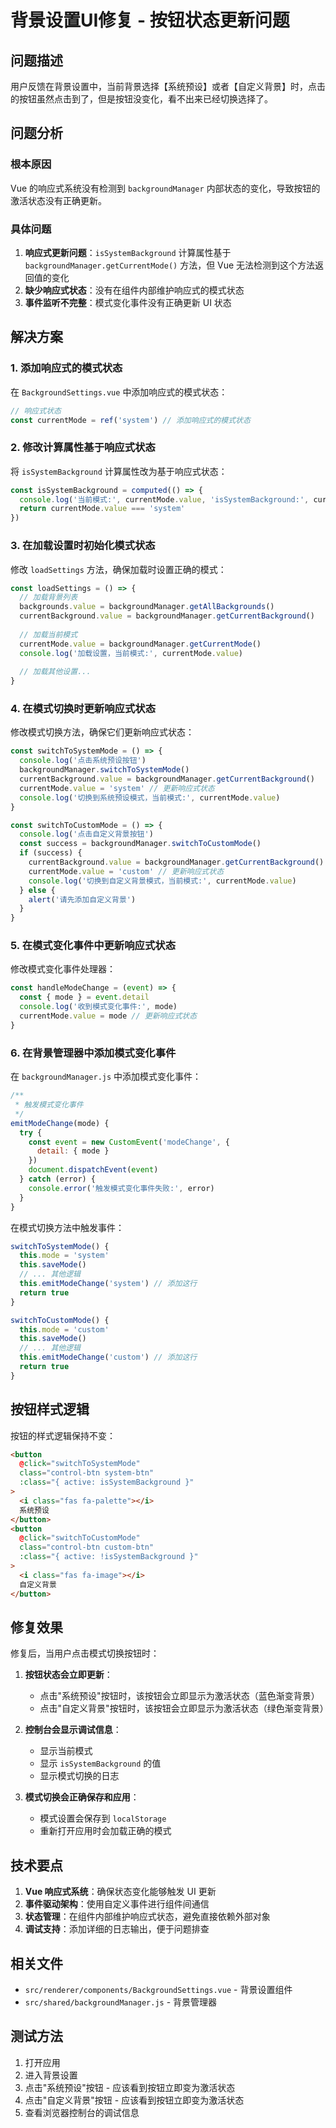 # 背景设置UI修复 - 按钮状态更新问题

## 问题描述

用户反馈在背景设置中，当前背景选择【系统预设】或者【自定义背景】时，点击的按钮虽然点击到了，但是按钮没变化，看不出来已经切换选择了。

## 问题分析

### 根本原因
Vue 的响应式系统没有检测到 `backgroundManager` 内部状态的变化，导致按钮的激活状态没有正确更新。

### 具体问题
1. **响应式更新问题**：`isSystemBackground` 计算属性基于 `backgroundManager.getCurrentMode()` 方法，但 Vue 无法检测到这个方法返回值的变化
2. **缺少响应式状态**：没有在组件内部维护响应式的模式状态
3. **事件监听不完整**：模式变化事件没有正确更新 UI 状态

## 解决方案

### 1. 添加响应式的模式状态

在 `BackgroundSettings.vue` 中添加响应式的模式状态：

```javascript
// 响应式状态
const currentMode = ref('system') // 添加响应式的模式状态
```

### 2. 修改计算属性基于响应式状态

将 `isSystemBackground` 计算属性改为基于响应式状态：

```javascript
const isSystemBackground = computed(() => {
  console.log('当前模式:', currentMode.value, 'isSystemBackground:', currentMode.value === 'system')
  return currentMode.value === 'system'
})
```

### 3. 在加载设置时初始化模式状态

修改 `loadSettings` 方法，确保加载时设置正确的模式：

```javascript
const loadSettings = () => {
  // 加载背景列表
  backgrounds.value = backgroundManager.getAllBackgrounds()
  currentBackground.value = backgroundManager.getCurrentBackground()
  
  // 加载当前模式
  currentMode.value = backgroundManager.getCurrentMode()
  console.log('加载设置，当前模式:', currentMode.value)
  
  // 加载其他设置...
}
```

### 4. 在模式切换时更新响应式状态

修改模式切换方法，确保它们更新响应式状态：

```javascript
const switchToSystemMode = () => {
  console.log('点击系统预设按钮')
  backgroundManager.switchToSystemMode()
  currentBackground.value = backgroundManager.getCurrentBackground()
  currentMode.value = 'system' // 更新响应式状态
  console.log('切换到系统预设模式，当前模式:', currentMode.value)
}

const switchToCustomMode = () => {
  console.log('点击自定义背景按钮')
  const success = backgroundManager.switchToCustomMode()
  if (success) {
    currentBackground.value = backgroundManager.getCurrentBackground()
    currentMode.value = 'custom' // 更新响应式状态
    console.log('切换到自定义背景模式，当前模式:', currentMode.value)
  } else {
    alert('请先添加自定义背景')
  }
}
```

### 5. 在模式变化事件中更新响应式状态

修改模式变化事件处理器：

```javascript
const handleModeChange = (event) => {
  const { mode } = event.detail
  console.log('收到模式变化事件:', mode)
  currentMode.value = mode // 更新响应式状态
}
```

### 6. 在背景管理器中添加模式变化事件

在 `backgroundManager.js` 中添加模式变化事件：

```javascript
/**
 * 触发模式变化事件
 */
emitModeChange(mode) {
  try {
    const event = new CustomEvent('modeChange', {
      detail: { mode }
    })
    document.dispatchEvent(event)
  } catch (error) {
    console.error('触发模式变化事件失败:', error)
  }
}
```

在模式切换方法中触发事件：

```javascript
switchToSystemMode() {
  this.mode = 'system'
  this.saveMode()
  // ... 其他逻辑
  this.emitModeChange('system') // 添加这行
  return true
}

switchToCustomMode() {
  this.mode = 'custom'
  this.saveMode()
  // ... 其他逻辑
  this.emitModeChange('custom') // 添加这行
  return true
}
```

## 按钮样式逻辑

按钮的样式逻辑保持不变：

```html
<button 
  @click="switchToSystemMode"
  class="control-btn system-btn"
  :class="{ active: isSystemBackground }"
>
  <i class="fas fa-palette"></i>
  系统预设
</button>
<button 
  @click="switchToCustomMode"
  class="control-btn custom-btn"
  :class="{ active: !isSystemBackground }"
>
  <i class="fas fa-image"></i>
  自定义背景
</button>
```

## 修复效果

修复后，当用户点击模式切换按钮时：

1. **按钮状态会立即更新**：
   - 点击"系统预设"按钮时，该按钮会立即显示为激活状态（蓝色渐变背景）
   - 点击"自定义背景"按钮时，该按钮会立即显示为激活状态（绿色渐变背景）

2. **控制台会显示调试信息**：
   - 显示当前模式
   - 显示 `isSystemBackground` 的值
   - 显示模式切换的日志

3. **模式切换会正确保存和应用**：
   - 模式设置会保存到 `localStorage`
   - 重新打开应用时会加载正确的模式

## 技术要点

1. **Vue 响应式系统**：确保状态变化能够触发 UI 更新
2. **事件驱动架构**：使用自定义事件进行组件间通信
3. **状态管理**：在组件内部维护响应式状态，避免直接依赖外部对象
4. **调试支持**：添加详细的日志输出，便于问题排查

## 相关文件

- `src/renderer/components/BackgroundSettings.vue` - 背景设置组件
- `src/shared/backgroundManager.js` - 背景管理器

## 测试方法

1. 打开应用
2. 进入背景设置
3. 点击"系统预设"按钮 - 应该看到按钮立即变为激活状态
4. 点击"自定义背景"按钮 - 应该看到按钮立即变为激活状态
5. 查看浏览器控制台的调试信息 